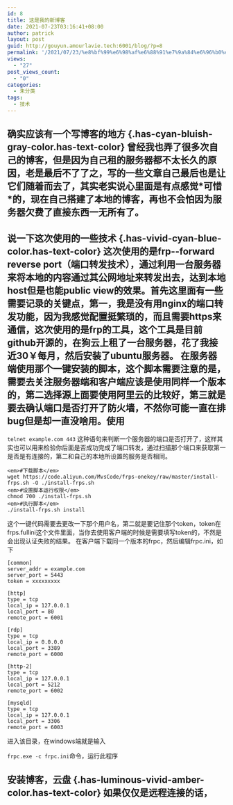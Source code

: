 ```yaml
---
id: 8
title: 这是我的新博客
date: 2021-07-23T03:16:41+08:00
author: patrick
layout: post
guid: http://gouyun.amourlavie.tech:6001/blog/?p=8
permalink: '/2021/07/23/%e8%bf%99%e6%98%af%e6%88%91%e7%9a%84%e6%96%b0%e5%8d%9a%e5%ae%a2/'
views:
  - "27"
post_views_count:
  - "0"
categories:
  - 未分类
tags:
  - 技术
---
```

## 确实应该有一个写博客的地方 {.has-cyan-bluish-gray-color.has-text-color} 曾经我也弄了很多次自己的博客，但是因为自己租的服务器都不太长久的原因，老是最后不了了之，写的一些文章自己最后也是让它们随着而去了，其实老实说心里面是有点感觉\*可惜\*的，现在自己搭建了本地的博客，再也不会怕因为服务器欠费了直接东西一无所有了。 

## 说一下这次使用的一些技术 {.has-vivid-cyan-blue-color.has-text-color} 这次使用的是frp--forward reverse port（端口转发技术），通过利用一台服务器来将本地的内容通过其公网地址来转发出去，达到本地host但是也能public view的效果。首先这里面有一些需要记录的关键点，第一，我是没有用nginx的端口转发功能，因为我感觉配置挺繁琐的，而且需要https来通信，这次使用的是frp的工具，这个工具是目前github开源的，在狗云上租了一台服务器，花了我接近30￥每月，然后安装了ubuntu服务器。 在服务器端使用那个一键安装的脚本，这个脚本需要注意的是，需要去关注服务器端和客户端应该是使用同样一个版本的，第二选择源上面要使用阿里云的比较好，第三就是要去确认端口是否打开了防火墙，不然你可能一直在排bug但是却一直没啥用。使用

`telnet example.com 443` 这种语句来判断一个服务器的端口是否打开了，这样其实也可以用来检验你后面是否成功完成了端口转发，通过扫描那个端口来获取第一是否是有连接的，第二和自己的本地所设置的服务是否相同。 

<pre class="wp-block-code"><code>&lt;em>#下载脚本&lt;/em>
wget https://code.aliyun.com/MvsCode/frps-onekey/raw/master/install-frps.sh -O ./install-frps.sh
&lt;em>#设置脚本运行权限&lt;/em>
chmod 700 ./install-frps.sh
&lt;em>#执行脚本&lt;/em>
./install-frps.sh install</code></pre> 这个一键代码需要去更改一下那个用户名，第二就是要记住那个token，token在frps.fullini这个文件里面，当你去使用客户端的时候是需要填写token的，不然是会出现认证失败的结果。 在客户端下载同一个版本的frpc，然后编辑frpc.ini，如下 

<pre class="wp-block-code"><code>[common]
server_addr = example.com
server_port = 5443
token = xxxxxxxxx

[http]
type = tcp
local_ip = 127.0.0.1
local_port = 80
remote_port = 6001

[rdp]
type = tcp
local_ip = 0.0.0.0
local_port = 3389
remote_port = 6000

[http-2]
type = tcp
local_ip = 127.0.0.1
local_port = 5212
remote_port = 6002

[mysqld]
type = tcp
local_ip = 127.0.0.1  
local_port = 3306 
remote_port = 6003 </code></pre> 进入该目录，在windows端就是输入

`frpc.exe -c frpc.ini`命令，运行此程序 

## 安装博客，云盘 {.has-luminous-vivid-amber-color.has-text-color} 如果仅仅是远程连接的话，